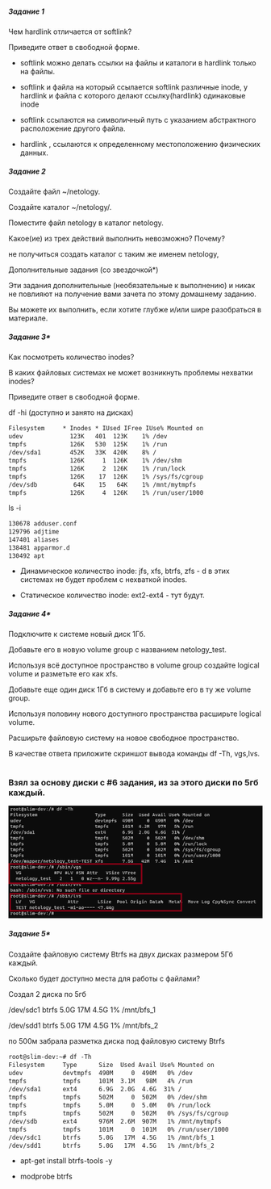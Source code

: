 <h5>Задание 1</h5>

Чем hardlink отличается от softlink?

Приведите ответ в свободной форме.

* softlink можно делать ссылки на файлы и каталоги в hardlink только на файлы.

* softlink и файла на который ссылается softlink различные inode, у hardlink и файла с которого делают ссылку(hardlink) одинаковые inode

* softlink ссылаются на символичный путь с указанием абстрактного расположение другого файла.

* hardlink , ссылаются к определенному местоположению физических данных.

<h5>Задание 2</h5>

Создайте файл ~/netology.

Создайте каталог ~/netology/.

Поместите файл netology в каталог netology.

Какое(ие) из трех действий выполнить невозможно? Почему?

не получиться создать каталог с таким же именем netology, 

Дополнительные задания (со звездочкой*)

Эти задания дополнительные (необязательные к выполнению) и никак не повлияют на получение вами зачета по этому домашнему заданию. 

Вы можете их выполнить, если хотите глубже и/или шире разобраться в материале.

<h5>Задание 3*</h5>

Как посмотреть количество inodes?

В каких файловых системах не может возникнуть проблемы нехватки inodes?

Приведите ответ в свободной форме.

df -hi (доступно и занято на дисках)

```
Filesystem     * Inodes * IUsed IFree IUse% Mounted on
udev             123K   401  123K    1% /dev
tmpfs            126K   530  125K    1% /run
/dev/sda1        452K   33K  420K    8% /
tmpfs            126K     1  126K    1% /dev/shm
tmpfs            126K     2  126K    1% /run/lock
tmpfs            126K    17  126K    1% /sys/fs/cgroup
/dev/sdb          64K    15   64K    1% /mnt/mytmpfs
tmpfs            126K     4  126K    1% /run/user/1000
```
ls -i 

```
130678 adduser.conf                          
129796 adjtime                              
147401 aliases                 
138481 apparmor.d                        
130492 apt
```

* Динамическое количество inode: jfs, xfs, btrfs, zfs - d в этих системах не будет проблем с нехваткой inodes.

* Статическое количество inode: ext2-ext4 - тут будут.


<h5>Задание 4*</h5>

Подключите к системе новый диск 1Гб.

Добавьте его в новую volume group с названием netology_test.

Используя всё доступное пространство в volume group создайте logical volume и разметьте его как xfs.

Добавьте еще один диск 1Гб в систему и добавьте его в ту же volume group.

Используя половину нового доступного пространства расширьте logical volume.

Расширьте файловую систему на новое свободное пространство.

В качестве ответа приложите скриншот вывода команды df -Th, vgs,lvs.

 # <h3>Взял за основу диски с #6 задания, из за этого диски по 5гб каждый.</h3>

![alt tag](https://github.com/avo1yanskiy/slin-homeworks/blob/main/image/Screenshot_14.png " LVM2")

<h5>Задание 5*</h5>

Создайте файловую систему Btrfs на двух дисках размером 5Гб каждый.

Сколько будет доступно места для работы с файлами?


Создал 2 диска по 5гб 

/dev/sdc1      btrfs     5.0G   17M  4.5G   1% /mnt/bfs_1

/dev/sdd1      btrfs     5.0G   17M  4.5G   1% /mnt/bfs_2

по 500м забрала разметка диска под файловую систему Btrfs
```
root@slim-dev:~# df -Th
Filesystem     Type      Size  Used Avail Use% Mounted on
udev           devtmpfs  490M     0  490M   0% /dev
tmpfs          tmpfs     101M  3.1M   98M   4% /run
/dev/sda1      ext4      6.9G  2.0G  4.6G  31% /
tmpfs          tmpfs     502M     0  502M   0% /dev/shm
tmpfs          tmpfs     5.0M     0  5.0M   0% /run/lock
tmpfs          tmpfs     502M     0  502M   0% /sys/fs/cgroup
/dev/sdb       ext4      976M  2.6M  907M   1% /mnt/mytmpfs
tmpfs          tmpfs     101M     0  101M   0% /run/user/1000
/dev/sdc1      btrfs     5.0G   17M  4.5G   1% /mnt/bfs_1
/dev/sdd1      btrfs     5.0G   17M  4.5G   1% /mnt/bfs_2

```

* apt-get install btrfs-tools -y

* modprobe btrfs
